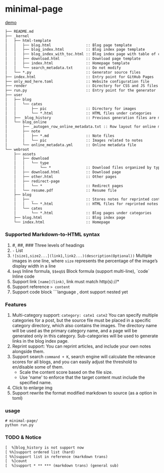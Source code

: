 # minimal-page

[demo](https://wenqingqian3.github.io)
```txt
├── README.md
├── _kernel
│   ├── html-template
│   │   ├── blog.html                :: Blog page template
│   │   ├── blog_index.html          :: Blog index page template
│   │   ├── blog_index_with_toc.html :: Blog index page with table of contents
│   │   ├── download.html            :: Download page template
│   │   ├── index.html               :: Homepage template
│   │   └── search_metadata.txt      :: Do not modify
│   └── *.py                         :: Generator source files
├── index.html                       :: Entry point for GitHub Pages
├── only_mod_here.toml               :: Website configuration file
├── render                           :: Directory for CSS and JS files
├── run.py                           :: Entry point for the generator
├── user
│   ├── blog
│   │   └── cates
│   │       ├── pic                  :: Directory for images
│   │       └── *.html               :: HTML files under categories
│   ├── _blog_history                :: Previous generation files are moved here
│   └── blog_online
│       ├── _autogen_row_online_metadata.txt :: Row layout for online metadata
│       ├── note
│       │   ├── *.md                 :: Note files
│       │   └── pic                  :: Images related to notes
│       └── online_metadata.yml      :: Online metadata file
└── webroot
    ├── assets
    │   ├── download
    │   │   └── type
    │   │       └── *                :: Download files organized by type
    │   ├── download.html            :: Download page
    │   ├── other.html               :: Other pages
    │   ├── redirect-page
    │   │   └── *                    :: Redirect pages
    │   └── resume.pdf               :: Resume file
    ├── blog
    │   ├── _                        :: Stores notes for reprinted content
    │   │   └── *.html               :: HTML files for reprinted notes
    │   └── cates
    │       └── *.html               :: Blog pages under categories
    ├── blog.html                    :: Blog index page
    └── index.html                   :: Homepage
```
### Supported Markdown-to-HTML syntax
1. #, ##, ### Three levels of headings
2. `-` List
3. `![size1,size2...](link1,link2...)(description(Optional))` Multiple images in one line, where `size` represents the percentage of the image’s display width in a line
4. `$eq$` Inline formula, `$$eq$$` Block formula (support multi-line), \`code\` Inline code
5. Support link `[name](link)`, link must match http(s)://*
6. Support reference `> content`
7. Support code block ```language , dont support nested yet

### Features
1. Multi-category support: `category: cate1 cate2` 
   You can specify multiple categories for a post, but the source file must be placed in a specific category directory, which also contains the images. The directory name will be used as the primary category name, and a page will be generated only in this category.
   Sub-categories will be used to generate links in the blog index page.
2. Reprint support: You can reprint articles, and include your own notes alongside them. 
3. Support search `command + K`, search engine will calculate the relevance scores for all blogs, and you can easily adjust the threshold to en/disable some of them.
   - Scale the content score based on the file size.
   - Use 'name' to enforce that the target content must include the specified name.
4. Click to enlarge img
5. Support rewrite the format modified markdown to source (as a option in toml)

### usage
```shell
# minimal-page/
python run.py
```
### TODO & Notice

```txt
[  %]blog_history is not support now
[ %%]support ordered list (hard)
[ %%]support list in reference (markdown trans)
[  %]count
[  %]support * ** *** (markdown trans) (general sub)
```